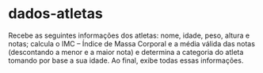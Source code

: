 # dados-atletas
Recebe as seguintes informações dos atletas: nome, idade, peso, altura e notas; calcula o IMC – Índice de Massa Corporal e a média válida das notas (descontando a menor e a maior nota) e determina a categoria do atleta tomando por base a sua idade. Ao final, exibe todas essas informações.
